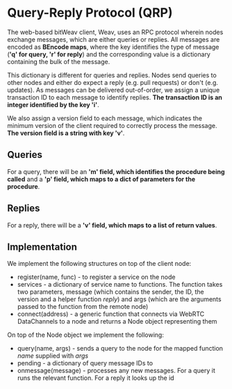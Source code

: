 # Query-Reply Protocol (QRP)
The web-based bitWeav client, Weav, uses an RPC protocol wherein nodes exchange messages, which are either queries or replies. All messages are encoded as **BEncode maps**, where the key identifies the type of message (**'q' for query, 'r' for reply**) and the corresponding value is a dictionary containing the bulk of the message. 

This dictionary is different for queries and replies. Nodes send queries to other nodes and either do expect a reply (e.g. pull requests) or don't (e.g. updates). As messages can be delivered out-of-order, we assign a unique transaction ID to each message to identify replies. **The transaction ID is an integer identified by the key 'i'**.

We also assign a version field to each message, which indicates the minimum version of the client required to correctly process the message. **The version field is a string with key 'v'**.  

## Queries
For a query, there will be an **'m' field, which identifies the procedure being called** and a **'p' field, which maps to a dict of parameters for the procedure**. 

## Replies
For a reply, there will be a **'v' field, which maps to a list of return values**. 

## Implementation
We implement the following structures on top of the client node:
* register(name, func) - to register a service on the node
* services - a dictionary of service name to functions. The function takes two parameters, message (which contains the sender, the ID, the version and a helper function _reply_) and args (which are the arguments passed to the function from the remote node)
* connect(address) - a generic function that connects via WebRTC DataChannels to a node and returns a Node object representing them

On top of the Node object we implement the following:
* query(name, args) - sends a query to the node for the mapped function _name_ supplied with _args_ 
* pending - a dictionary of query message IDs to 
* onmessage(message) - processes any new messages. For a query it runs the relevant function. For a reply it looks up the id
